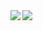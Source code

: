 <a href="https://github.com/anuraghazra/github-readme-stats">
  <img align="left" src="https://github-readme-stats.vercel.app/api?username=USK314&count_private=true&show_icons=true&theme=material-palenight" />
</a>
<a href="https://github.com/anuraghazra/github-readme-stats">
  <img align="left" src="https://github-readme-stats.vercel.app/api/top-langs/?username=USK314&layout=compact&theme=nord" />
</a>

<!-- 参照 -->
<!-- https://qiita.com/zizi4n5/items/f8076cb25bbf64a9bc1c -->
<!-- https://github.com/Ashutosh00710/github-readme-activity-graph/blob/main/THEMES.md -->

